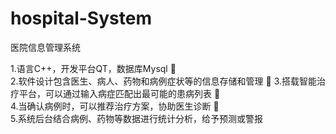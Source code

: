 # hospital-System
医院信息管理系统

1.语言C++，开发平台QT，数据库Mysql 	
2.软件设计包含医生、病人、药物和病例症状等的信息存储和管理 
3.搭载智能治疗平台，可以通过输入病症匹配出最可能的患病列表 	
4.当确认病例时，可以推荐治疗方案，协助医生诊断 	
5.系统后台结合病例、药物等数据进行统计分析，给予预测或警报 
